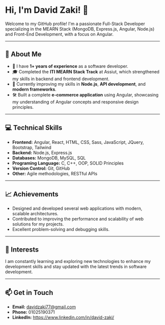# **Hi, I'm David Zaki! 👋**

Welcome to my GitHub profile! I'm a passionate Full-Stack Developer specializing in the MEARN Stack (MongoDB, Express.js, Angular, Node.js) and Front-End Development, with a focus on Angular.

---

## **🚀 About Me**
- 💼 I have **1+ years of experience** as a software developer.
- 🎓 Completed the **ITI MEARN Stack Track** at Assiut, which strengthened my skills in backend and frontend development.
- 🌱 Currently improving my skills in **Node.js**, **API development**, and **modern frameworks**.
- 🛠️ Built a complete **e-commerce application** using Angular, showcasing my understanding of Angular concepts and responsive design principles.

---

## **💻 Technical Skills**
- **Frontend:** Angular, React, HTML, CSS, Sass, JavaScript, JQuery, Bootstrap, Tailwind
- **Backend:** Node.js, Express.js
- **Databases:** MongoDB, MySQL, SQL
- **Programing Language:** C, C++, OOP, SOLID Principles
- **Version Control:** Git, GitHub
- **Other:** Agile methodologies, RESTful APIs

---

## **📈 Achievements**
- Designed and developed several web applications with modern, scalable architectures.
- Contributed to improving the performance and scalability of web solutions for my projects.
- Excellent problem-solving and debugging skills.

---

## **🌟 Interests**
I am constantly learning and exploring new technologies to enhance my development skills and stay updated with the latest trends in software development.

---

## **📫 Get in Touch**
- **Email:** davidzaki77@gmail.com
- **Phone:** 01025190371
- **LinkedIn:** https://www.linkedin.com/in/david-zaki/

